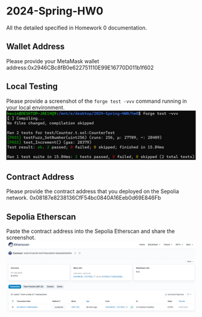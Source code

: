 # 2024-Spring-HW0

All the detailed specified in Homework 0 documentation.

## Wallet Address
Please provide your MetaMask wallet address:0x2946CBc8fB0e622751110E99E16770D011b1f602

## Local Testing
Please provide a screenshot of the `forge test -vvv` command running in your local environment.
![alt text](image.png)

## Contract Address
Please provide the contract address that you deployed on the Sepolia network.
0x08187e8238136CfF54bc0840A16Eeb0d69E846Fb

## Sepolia Etherscan
Paste the contract address into the Sepolia Etherscan and share the screenshot.
![alt text](image-1.png)